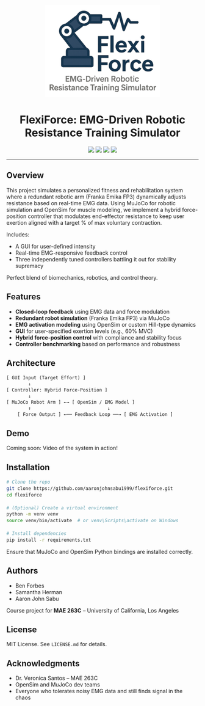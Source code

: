 <p align="center">
  <img src="flexiforce-logo.png" alt="FlexiForce Logo" width="300"/>
</p>

<h1 align="center">FlexiForce: EMG-Driven Robotic Resistance Training Simulator</h1>

<p align="center">
  <img src="https://img.shields.io/badge/Python-3.10-blue?logo=python"/>
  <img src="https://img.shields.io/badge/code%20style-black-000000.svg?style=flat&logo=python"/>
  <img src="https://img.shields.io/badge/MuJoCo-enabled-orange?logo=robotframework"/>
  <img src="https://img.shields.io/badge/OpenSim-integrated-lightgrey?logo=opensourceinitiative"/>
</p>

---

## Overview

This project simulates a personalized fitness and rehabilitation system where a redundant robotic arm (Franka Emika FP3) dynamically adjusts resistance based on real-time EMG data. Using MuJoCo for robotic simulation and OpenSim for muscle modeling, we implement a hybrid force-position controller that modulates end-effector resistance to keep user exertion aligned with a target % of max voluntary contraction. 

Includes:
- A GUI for user-defined intensity
- Real-time EMG-responsive feedback control
- Three independently tuned controllers battling it out for stability supremacy

Perfect blend of biomechanics, robotics, and control theory.

## Features

- **Closed-loop feedback** using EMG data and force modulation
- **Redundant robot simulation** (Franka Emika FP3) via MuJoCo
- **EMG activation modeling** using OpenSim or custom Hill-type dynamics
- **GUI** for user-specified exertion levels (e.g., 60% MVC)
- **Hybrid force-position control** with compliance and stability focus
- **Controller benchmarking** based on performance and robustness

## Architecture

```
[ GUI Input (Target Effort) ] 
        ↓ 
[ Controller: Hybrid Force-Position ]
        ↓
[ MuJoCo Robot Arm ] ←→ [ OpenSim / EMG Model ]
        ↑                            ↓
    [ Force Output ] ←── Feedback Loop ──→ [ EMG Activation ]
```

## Demo

Coming soon: Video of the system in action!

## Installation

```bash
# Clone the repo
git clone https://github.com/aaronjohnsabu1999/flexiforce.git
cd flexiforce

# (Optional) Create a virtual environment
python -m venv venv
source venv/bin/activate  # or venv\Scripts\activate on Windows

# Install dependencies
pip install -r requirements.txt
```

Ensure that MuJoCo and OpenSim Python bindings are installed correctly.

<!-- ## Project Structure

```
flexiforce/
├── controller/         # Hybrid control logic
├── gui/                # User interface (PyQt or Tkinter)
├── mujoco_sim/         # Robot simulation (Franka Emika FP3)
├── emg_model/          # OpenSim interface or custom EMG model
├── results/            # Plots and Gantt chart
├── requirements.txt
└── README.md
``` -->

## Authors

- Ben Forbes  
- Samantha Herman  
- Aaron John Sabu  

Course project for **MAE 263C** – University of California, Los Angeles

## License

MIT License. See `LICENSE.md` for details.

## Acknowledgments

- Dr. Veronica Santos – MAE 263C
- OpenSim and MuJoCo dev teams
- Everyone who tolerates noisy EMG data and still finds signal in the chaos

